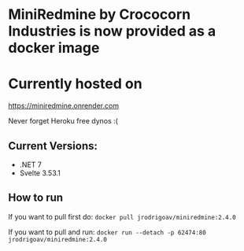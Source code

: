 # MiniRedmine by Crococorn Industries is now provided as a docker image

# Currently hosted on

https://miniredmine.onrender.com

Never forget Heroku free dynos :(

## Current Versions:
- .NET 7
- Svelte 3.53.1

## How to run

If you want to pull first do: `docker pull jrodrigoav/miniredmine:2.4.0`

If you want to pull and run: `docker run --detach -p 62474:80 jrodrigoav/miniredmine:2.4.0`
